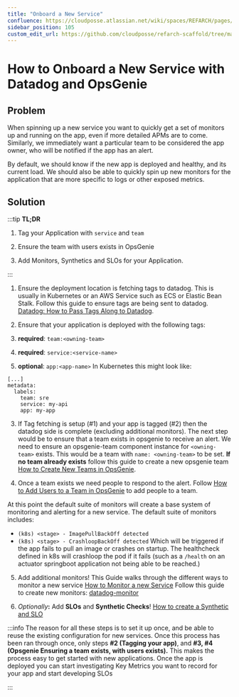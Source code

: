 ```yaml
---
title: "Onboard a New Service"
confluence: https://cloudposse.atlassian.net/wiki/spaces/REFARCH/pages/1288601737/How+to+Onboard+a+New+Service+with+Datadog+and+OpsGenie
sidebar_position: 105
custom_edit_url: https://github.com/cloudposse/refarch-scaffold/tree/main/docs/docs/how-to-guides/integrations/opsgenie/how-to-onboard-a-new-service-with-datadog-and-opsgenie.md
---
```


# How to Onboard a New Service with Datadog and OpsGenie

## Problem
When spinning up a new service you want to quickly get a set of monitors up and running on the app, even if more detailed APMs are to come. Similarly, we immediately want a particular team to be considered the app owner, who will be notified if the app has an alert.

By default, we should know if the new app is deployed and healthy, and its current load. We should also be able to quickly spin up new monitors for the application that are more specific to logs or other exposed metrics.

## Solution

:::tip
**TL;DR**

1. Tag your Application with `service` and `team`

2. Ensure the team with users exists in OpsGenie

3. Add Monitors, Synthetics and SLOs for your Application.

:::

1. Ensure the deployment location is fetching tags to datadog. This is usually in Kubernetes or an AWS Service such as ECS or Elastic Bean Stalk. Follow this guide to ensure tags are being sent to datadog. [Datadog: How to Pass Tags Along to Datadog](/reference-architecture/how-to-guides/integrations/datadog/how-to-pass-tags-along-to-datadog/).

2. Ensure that your application is deployed with the following tags:

1. **required**: `team:<owning-team>`

2. **required**: `service:<service-name>`

3. **optional**:  `app:<app-name>`
In Kubernetes this might look like:

```
[...]
metadata:
  labels:
    team: sre
    service: my-api
    app: my-app
```

3. If Tag fetching is setup (#1) and your app is tagged (#2) then the datadog side is complete (excluding additional monitors). The next step would be to ensure that a team exists in opsgenie to receive an alert. We need to ensure an opsgenie-team component instance for `<owning-team>` exists. This would be a team with `name: <owning-team>` to be set.
**If no team already exists** follow this guide to create a new opsgenie team [How to Create New Teams in OpsGenie](/reference-architecture/how-to-guides/integrations/opsgenie/how-to-create-new-teams-in-opsgenie).

4. Once a team exists we need people to respond to the alert. Follow [How to Add Users to a Team in OpsGenie](/reference-architecture/how-to-guides/integrations/opsgenie/how-to-add-users-to-a-team-in-opsgenie)  to add people to a team.

At this point the default suite of monitors will create a base system of monitoring and alerting for a new service. The default suite of monitors includes:
 - `(k8s) <stage> - ImagePullBackOff detected`
 - `(k8s) <stage> - CrashloopBackOff detected`
Which will be triggered if the app fails to pull an image or crashes on startup. The healthcheck defined in k8s will crashloop the pod if it fails (such as a `/health` on an actuator springboot application not being able to be reached.)

5. Add additional monitors!
This Guide walks through the different ways to monitor a new service [How to Monitor a new Service](/reference-architecture/how-to-guides/integrations/datadog/how-to-monitor-a-new-service)
Follow this guide to create new monitors: [datadog-monitor](/components/library/aws/datadog-monitor/)

6. _Optionally_**:** Add **SLOs** and **Synthetic Checks**! [How to create a Synthetic and SLO](/reference-architecture/how-to-guides/integrations/datadog/how-to-create-a-synthetic-and-slo)

:::info
The reason for all these steps is to set it up once, and be able to reuse the existing configuration for new services. Once this process has been ran through once, only steps **#2 (Tagging your app)**, and **#3, #4 (Opsgenie Ensuring a team exists, with users exists).** This makes the process easy to get started with new applications. Once the app is deployed you can start investigating Key Metrics you want to record for your app and start developing SLOs

:::


